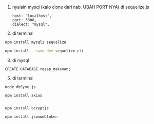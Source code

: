 1. nyalain mysql (kalo clone dari nab, UBAH PORT NYA)
   di sequelize.js
   ```
   host: "localhost",
   port: 3308,
   dialect: "mysql",
   ```
3. di terminal

```bash
npm install mysql2 sequelize
```

```bash
npm install --save-dev sequelize-cli
```

3. di mysql
```
CREATE DATABASE resep_makanan;
```

5. di terminal
   
```
node dbSync.js
```

```
npm install axios
```

```

npm install bcryptjs
```

```
npm install jsonwebtoken
```



